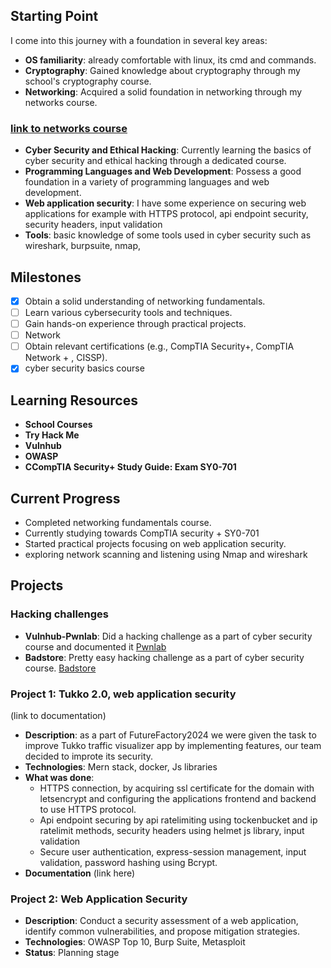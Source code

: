 ## Starting Point

I come into this journey with a foundation in several key areas:

- **OS familiarity**: already comfortable with linux, its cmd and commands.
- **Cryptography**: Gained knowledge about cryptography through my school's cryptography course.
- **Networking**: Acquired a solid foundation in networking through my networks course.

### [link to networks course](./Network_studies/)

- **Cyber Security and Ethical Hacking**: Currently learning the basics of cyber security and ethical hacking through a dedicated course.
- **Programming Languages and Web Development**: Possess a good foundation in a variety of programming languages and web development.
- **Web application security**: I have some experience on securing web applications for example with HTTPS protocol, api endpoint security, security headers, input validation
- **Tools**: basic knowledge of some tools used in cyber security such as wireshark, burpsuite, nmap,

## Milestones

- [x] Obtain a solid understanding of networking fundamentals.
- [ ] Learn various cybersecurity tools and techniques.
- [ ] Gain hands-on experience through practical projects.
- [ ] Network
- [ ] Obtain relevant certifications (e.g., CompTIA Security+, CompTIA Network + , CISSP).
- [x] cyber security basics course

## Learning Resources

- **School Courses**
- **Try Hack Me**
- **Vulnhub**
- **OWASP**
- **CCompTIA Security+ Study Guide: Exam SY0-701**

## Current Progress

- Completed networking fundamentals course.
- Currently studying towards CompTIA security + SY0-701
- Started practical projects focusing on web application security.
- exploring network scanning and listening using Nmap and wireshark

## Projects

### Hacking challenges

- **Vulnhub-Pwnlab**: Did a hacking challenge as a part of cyber security course and documented it [Pwnlab](./Challenge_docs/Pwnlab/Doc.md)
- **Badstore**: Pretty easy hacking challenge as a part of cyber security course. [Badstore](./Challenge_docs/Badstore.net/doc.md)

### Project 1: Tukko 2.0, web application security

(link to documentation)

- **Description**: as a part of FutureFactory2024 we were given the task to improve Tukko traffic visualizer app by implementing features, our team decided to improte its security.
- **Technologies**: Mern stack, docker, Js libraries
- **What was done**:
  - HTTPS connection, by acquiring ssl certificate for the domain with letsencrypt and configuring the applications frontend and backend to use HTTPS protocol.
  - Api endpoint securing by api ratelimiting using tockenbucket and ip ratelimit methods, security headers using helmet js library, input validation
  - Secure user authentication, express-session management, input validation, password hashing using Bcrypt.
- **Documentation**
  (link here)

### Project 2: Web Application Security

- **Description**: Conduct a security assessment of a web application, identify common vulnerabilities, and propose mitigation strategies.
- **Technologies**: OWASP Top 10, Burp Suite, Metasploit
- **Status**: Planning stage
